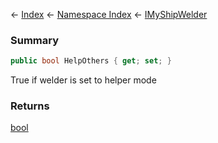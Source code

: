 ← [Index](Api-Index) ← [Namespace Index](Namespace-Index) ← [IMyShipWelder](Sandbox.ModAPI.Ingame.IMyShipWelder)

### Summary

```csharp
public bool HelpOthers { get; set; }
```

True if welder is set to helper mode

### Returns

[bool](https://docs.microsoft.com/en-us/dotnet/api/System.Boolean?view=netframework-4.6)

